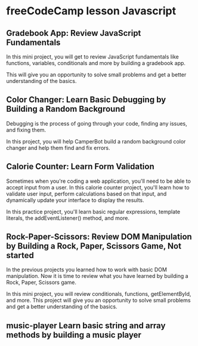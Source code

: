 # freeCodeCamp lesson Javascript

## Gradebook App: Review JavaScript Fundamentals

In this mini project, you will get to review JavaScript fundamentals like functions, variables, conditionals and more by building a gradebook app.

This will give you an opportunity to solve small problems and get a better understanding of the basics.


## Color Changer: Learn Basic Debugging by Building a Random Background 

Debugging is the process of going through your code, finding any issues, and fixing them.

In this project, you will help CamperBot build a random background color changer and help them find and fix errors.

## Calorie Counter:  Learn Form Validation

Sometimes when you're coding a web application, you'll need to be able to accept input from a user. In this calorie counter project, you'll learn how to validate user input, perform calculations based on that input, and dynamically update your interface to display the results.

In this practice project, you'll learn basic regular expressions, template literals, the addEventListener() method, and more.

## Rock-Paper-Scissors: Review DOM Manipulation by Building a Rock, Paper, Scissors Game, Not started

In the previous projects you learned how to work with basic DOM manipulation. Now it is time to review what you have learned by building a Rock, Paper, Scissors game.

In this mini project, you will review conditionals, functions, getElementById, and more. This project will give you an opportunity to solve small problems and get a better understanding of the basics.

## music-player Learn basic string and array methods by building a music player